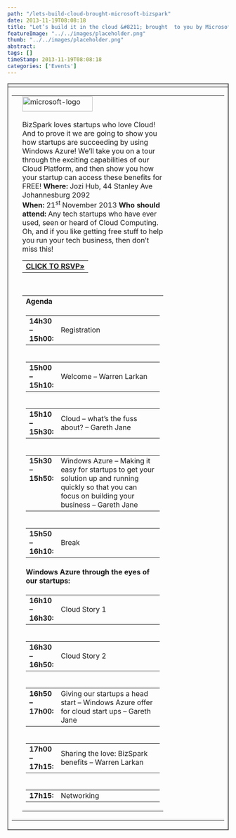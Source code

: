 ```yaml
---
path: "/lets-build-cloud-brought-microsoft-bizspark" 
date: 2013-11-19T08:08:18 
title: "Let’s build it in the cloud &#8211; brought  to you by Microsoft BizSpark" 
featureImage: "../../images/placeholder.png" 
thumb: "../../images/placeholder.png" 
abstract:  
tags: [] 
timeStamp: 2013-11-19T08:08:18 
categories: ['Events'] 
---
```


<table width="655" border="1" cellspacing="0" cellpadding="0">
<tbody>
<tr>
<td></td>
</tr>
<tr>
<td>
<table width="655" border="0" cellspacing="0" cellpadding="0">
<tbody>
<tr>
<td width="2%"></td>
<td valign="top" width="422"><a href="http://mlab/wp-content/uploads/2013/11/microsoft-logo.png"><img class="alignnone  wp-image-1184" alt="microsoft-logo" src="http://mlab/wp-content/uploads/2013/11/microsoft-logo.png" width="160" height="34" /></a>&nbsp;</p>
<p>BizSpark loves startups who love Cloud! And to prove it we are going to show you how startups are succeeding by using Windows Azure! We’ll take you on a tour through the exciting capabilities of our Cloud Platform, and then show you how your startup can access these benefits for FREE! <strong>Where: </strong>Jozi Hub, 44 Stanley Ave Johannesburg 2092 <strong>When: </strong>21<sup>st</sup> November 2013 <b> </b><strong>Who should attend: </strong>Any tech startups who have ever used, seen or heard of Cloud Computing. Oh, and if you like getting free stuff to help you run your tech business, then don’t miss this!</p>
<table width="35%" border="0" cellspacing="8" cellpadding="0">
<tbody>
<tr>
<td><a href="https://msevents.microsoft.com/CUI/EventDetail.aspx?EventID=1032569881&amp;Culture=en-ZA&amp;community=0" target="_blank"><strong>CLICK TO RSVP»</strong></a></td>
</tr>
</tbody>
</table>
<p>&nbsp;</p>
<table width="422" border="0" cellspacing="3" cellpadding="0">
<tbody>
<tr>
<td><strong>Agenda</strong></td>
</tr>
<tr>
<td>
<table width="422" border="0" cellspacing="0" cellpadding="0">
<tbody>
<tr>
<td width="22%"><strong>14h30 &#8211; 15h00:</strong></td>
<td width="322">Registration</td>
</tr>
</tbody>
</table>
</td>
</tr>
<tr>
<td>
<table width="422" border="0" cellspacing="0" cellpadding="0">
<tbody>
<tr>
<td width="22%"><strong>15h00 &#8211; 15h10:</strong></td>
<td width="322">Welcome &#8211; Warren Larkan</td>
</tr>
</tbody>
</table>
</td>
</tr>
<tr>
<td>
<table width="422" border="0" cellspacing="0" cellpadding="0">
<tbody>
<tr>
<td width="22%"><strong>15h10 &#8211; 15h30:</strong></td>
<td width="322">Cloud &#8211; what’s the fuss about? &#8211; Gareth Jane</td>
</tr>
</tbody>
</table>
</td>
</tr>
<tr>
<td>
<table width="422" border="0" cellspacing="0" cellpadding="0">
<tbody>
<tr>
<td valign="top" width="22%"><strong>15h30 &#8211; 15h50:</strong></td>
<td valign="top" width="322">Windows Azure &#8211; Making it easy for startups to get your solution up and running quickly so that you can focus on building your business &#8211; Gareth Jane</td>
</tr>
</tbody>
</table>
</td>
</tr>
<tr>
<td>
<table width="422" border="0" cellspacing="0" cellpadding="0">
<tbody>
<tr>
<td width="22%"><strong>15h50 &#8211; 16h10:</strong></td>
<td width="322">Break</td>
</tr>
</tbody>
</table>
</td>
</tr>
<tr>
<td><strong>Windows Azure through the eyes of our startups:</strong></td>
</tr>
<tr>
<td>
<table width="422" border="0" cellspacing="0" cellpadding="0">
<tbody>
<tr>
<td width="22%"><strong>16h10 &#8211; 16h30:</strong></td>
<td width="322">Cloud Story 1</td>
</tr>
</tbody>
</table>
</td>
</tr>
<tr>
<td>
<table width="422" border="0" cellspacing="0" cellpadding="0">
<tbody>
<tr>
<td width="22%"><strong>16h30 &#8211; 16h50:</strong></td>
<td width="322">Cloud Story 2</td>
</tr>
</tbody>
</table>
</td>
</tr>
<tr>
<td>
<table width="422" border="0" cellspacing="0" cellpadding="0">
<tbody>
<tr>
<td valign="top" width="22%"><strong>16h50 &#8211; 17h00:</strong></td>
<td width="322">Giving our startups a head start &#8211; Windows Azure offer for cloud start ups &#8211; Gareth Jane</td>
</tr>
</tbody>
</table>
</td>
</tr>
<tr>
<td>
<table width="422" border="0" cellspacing="0" cellpadding="0">
<tbody>
<tr>
<td width="22%"><strong>17h00 &#8211; 17h15:</strong></td>
<td width="322">Sharing the love: BizSpark benefits &#8211; Warren Larkan</td>
</tr>
</tbody>
</table>
</td>
</tr>
<tr>
<td>
<table width="422" border="0" cellspacing="0" cellpadding="0">
<tbody>
<tr>
<td width="22%"><strong>17h15:</strong></td>
<td width="322">Networking</td>
</tr>
</tbody>
</table>
</td>
</tr>
</tbody>
</table>
</td>
<td width="3%"></td>
<td valign="top" width="179"></td>
</tr>
</tbody>
</table>
</td>
</tr>
</tbody>
</table>
